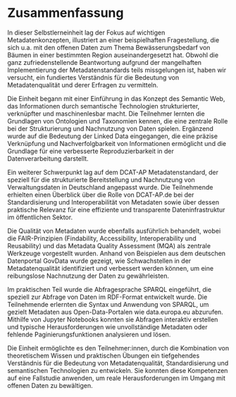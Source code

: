 # Zusammenfassung
In dieser Selbstlerneinheit lag der Fokus auf wichtigen Metadatenkonzepten, illustriert an einer beispielhaften Fragestellung, die sich u.a. mit den offenen Daten zum Thema Bewässerungsbedarf von Bäumen in einer bestimmten Region auseinandergesetzt hat. Obwohl die ganz zufriedenstellende Beantwortung aufgrund der mangelhaften Implementierung der Metadatenstandards teils missgelungen ist, haben wir versucht, ein fundiertes Verständnis für die Bedeutung von Metadatenqualität und derer Erfragen zu vermitteln. 

Die Einheit begann mit einer Einführung in das Konzept des Semantic Web, das Informationen durch semantische Technologien strukturierter, verknüpfter und maschinenlesbar macht. Die Teilnehmer lernten die Grundlagen von Ontologien und Taxonomien kennen, die eine zentrale Rolle bei der Strukturierung und Nachnutzung von Daten spielen. Ergänzend wurde auf die Bedeutung der Linked Data eingegangen, die eine präzise Verknüpfung und Nachverfolgbarkeit von Informationen ermöglicht und die Grundlage für eine verbesserte Reproduzierbarkeit in der Datenverarbeitung darstellt.

Ein weiterer Schwerpunkt lag auf dem DCAT-AP Metadatenstandard, der speziell für die strukturierte Bereitstellung und Nachnutzung von Verwaltungsdaten in Deutschland angepasst wurde. Die Teilnehmende erhielten einen Überblick über die Rolle von DCAT-AP.de bei der Standardisierung und Interoperabilität von Metadaten sowie über dessen praktische Relevanz für eine effiziente und transparente Dateninfrastruktur im öffentlichen Sektor.

Die Qualität von Metadaten wurde ebenfalls ausführlich behandelt, wobei die FAIR-Prinzipien (Findability, Accessibility, Interoperability und Reusability) und das Metadata Quality Assessment (MQA) als zentrale Werkzeuge vorgestellt wurden. Anhand von Beispielen aus dem deutschen Datenportal GovData wurde gezeigt, wie Schwachstellen in der Metadatenqualität identifiziert und verbessert werden können, um eine reibungslose Nachnutzung der Daten zu gewährleisten.

Im praktischen Teil wurde die Abfragesprache SPARQL eingeführt, die speziell zur Abfrage von Daten im RDF-Format entwickelt wurde. Die Teilnehmende erlernten die Syntax und Anwendung von SPARQL, um gezielt Metadaten aus Open-Data-Portalen wie data.europa.eu abzurufen. Mithilfe von Jupyter Notebooks konnten sie Abfragen interaktiv erstellen und typische Herausforderungen wie unvollständige Metadaten oder fehlende Paginierungsfunktionen analysieren und lösen.

Die Einheit ermöglichte es den Teilnehmer:innen, durch die Kombination von theoretischem Wissen und praktischen Übungen ein tiefgehendes Verständnis für die Bedeutung von Metadatenqualität, Standardisierung und semantischen Technologien zu entwickeln. Sie konnten diese Kompetenzen auf eine Fallstudie anwenden, um reale Herausforderungen im Umgang mit offenen Daten zu bewältigen.